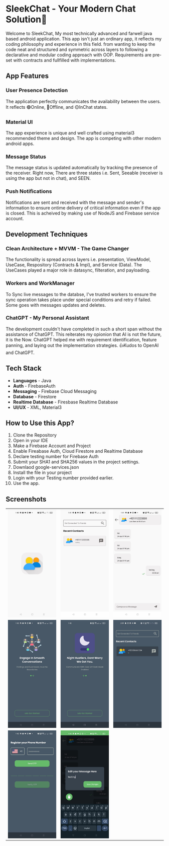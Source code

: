 # SleekChat - Your Modern Chat Solution📳

Welcome to SleekChat, My most technically advanced and farwell java based android application. This app isn't just an ordinary app, it reflects my coding philosophy and experience in this field. from wanting to keep the code neat and structured and symmetric across layers to following a declarative and modular coding approach with OOP. Requirements are pre-set with contracts and fullfilled with implementations.


## App Features 

### User Presence Detection

The application perfectly communicates the availability between the users. It reflects 🟢Online, 🔴Offline, and 🟡InChat states.

### Material UI

The app experience is unique and well crafted using material3 recommended theme and design. The app is competing with other modern android apps.

### Message Status

The message status is updated automatically by tracking the presence of the receiver. Right now, There are three states i.e. Sent, Seeable (receiver is using the app but not in chat), and SEEN.

### Push Notifications

Notifications are sent and received with the message and sender's information to ensure ontime delivery of critical information even if the app is closed. This is acheived by making use of NodeJS and Firebase service account.


## Development Techniques

### Clean Architecture + MVVM - The Game Changer

The functionality is spread across layers i.e. presentation, ViewModel, UseCase, Respository (Contracts & Impl), and Service (Data). The UseCases played a major role in datasync, filteration, and payloading.

### Workers and WorkManager

To Sync live messages to the databse, I've trusted workers to ensure the sync operation takes place under special conditions and retry if failed. Some goes with messages updates and deletes. 

### ChatGPT - My Personal Assistant

The development couldn't have completed in such a short span without the assistance of ChatGPT. This reiterates my opionion that AI is not the future, it is the Now. ChatGPT helped me with requirement identification, feature panning, and laying out the implementation strategies.
👍Kudos to OpenAI and ChatGPT. 


## Tech Stack

- **Languages** - Java
- **Auth** - FirebaseAuth
- **Messaging** - Firebase Cloud Messaging
- **Database** - Firestore
- **Realtime Database** - Firesbase Realtime Database
- **UI/UX** - XML, Material3


## How to Use this App?

1. Clone the Repository
2. Open in your IDE
3. Make a Firebase Account and Project
4. Enable Fireabase Auth, Cloud Firestore and Realtime Database
5. Declare testing number for Firebase Auth
6. Submit your SHA1 and SHA256 values in the project settings.
7. Downlaod google-services.json
8. Install the file in your project
9. Login with your Testing number provided earlier.
10. Use the app.


## Screenshots

<table>
  <tr>
    <td><img src="splash.jpeg" width="300"/></td>
    <td><img src="main.jpeg" width="300"/></td>
    <td><img src="chat.jpeg" width="300"/></td>
  </tr>
  <tr>
    <td><img src="welcome2.jpeg" width="300"/></td>
    <td><img src="welcome.jpeg" width="300"/></td>
    <td><img src="main_dark.jpeg" width="300"/></td>
  </tr>
  <tr>
    <td><img src="signup.jpeg" width="300"/></td>
    <td><img src="edit.jpeg" width="300"/></td>
  </tr>
</table>
